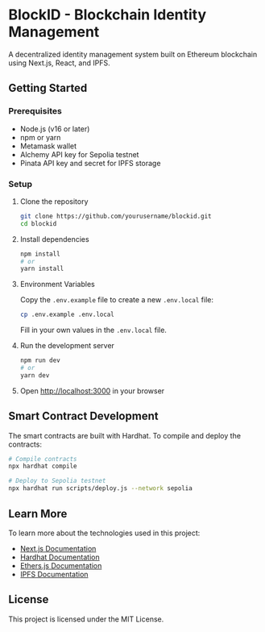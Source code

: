 # BlockID - Blockchain Identity Management

A decentralized identity management system built on Ethereum blockchain using Next.js, React, and IPFS.

## Getting Started

### Prerequisites

- Node.js (v16 or later)
- npm or yarn
- Metamask wallet
- Alchemy API key for Sepolia testnet
- Pinata API key and secret for IPFS storage

### Setup

1. Clone the repository
   ```bash
   git clone https://github.com/yourusername/blockid.git
   cd blockid
   ```

2. Install dependencies
   ```bash
   npm install
   # or
   yarn install
   ```

3. Environment Variables
   
   Copy the `.env.example` file to create a new `.env.local` file:
   ```bash
   cp .env.example .env.local
   ```
   
   Fill in your own values in the `.env.local` file.

4. Run the development server
   ```bash
   npm run dev
   # or
   yarn dev
   ```

5. Open [http://localhost:3000](http://localhost:3000) in your browser

## Smart Contract Development

The smart contracts are built with Hardhat. To compile and deploy the contracts:

```bash
# Compile contracts
npx hardhat compile

# Deploy to Sepolia testnet
npx hardhat run scripts/deploy.js --network sepolia
```

## Learn More

To learn more about the technologies used in this project:

- [Next.js Documentation](https://nextjs.org/docs)
- [Hardhat Documentation](https://hardhat.org/getting-started/)
- [Ethers.js Documentation](https://docs.ethers.io/v5/)
- [IPFS Documentation](https://docs.ipfs.tech/)

## License

This project is licensed under the MIT License.
